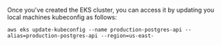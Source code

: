 

Once you've created the EKS cluster, you can access it by updating you local machines kubeconfig as follows:
```
aws eks update-kubeconfig --name production-postgres-api --alias=production-postgres-api --region=us-east-
```